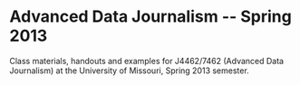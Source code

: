 Advanced Data Journalism -- Spring 2013
=====

Class materials, handouts and examples for J4462/7462 (Advanced Data Journalism) at the University of Missouri, Spring 2013 semester.
